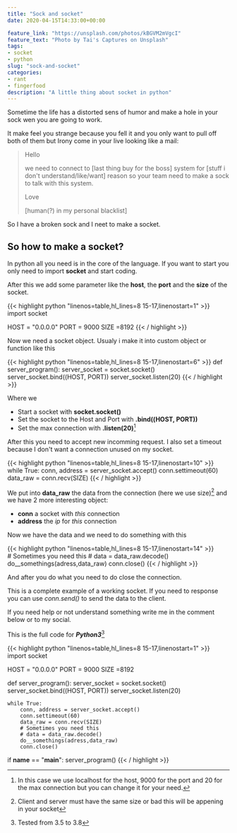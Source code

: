 ```yaml
---
title: "Sock and socket"
date: 2020-04-15T14:33:00+00:00

feature_link: "https://unsplash.com/photos/kBGVM2mVgcI"
feature_text: "Photo by Tai's Captures on Unsplash"
tags:
- socket
- python
slug: "sock-and-socket"
categories:
- rant
- fingerfood
description: "A little thing about socket in python"
---
```


Sometime the life has a distorted sens of humor and make a hole in your sock wen you are going to work.

It make feel you strange because you fell it and you only want to pull off both of them but Irony come in your live looking like a mail:

>Hello
>
>we need to connect to [last thing buy for the boss] system for [stuff i don't understand/like/want] reason so your team need to make a sock to talk with this system.
>
>Love
>
>[human(?) in my personal blacklist]

So I have a broken sock and I neet to make a socket.

## So how to make a socket?

In python all you need is in the core of the language. If you want to start you only need to import __socket__ and start coding.

After this we add some parameter like the __host__, the __port__ and the __size__ of the socket.

{{< highlight python "linenos=table,hl_lines=8 15-17,linenostart=1" >}}
import socket

HOST = "0.0.0.0"
PORT = 9000
SIZE =8192
{{< / highlight >}}

Now we need a socket object. Usualy i make it into custom object or function like this

{{< highlight python "linenos=table,hl_lines=8 15-17,linenostart=6" >}}
def server_program():
	server_socket = socket.socket()
	server_socket.bind((HOST, PORT))
	server_socket.listen(20)
{{< / highlight >}}

Where we 

* Start a socket with __socket.socket()__
* Set the socket to the Host and Port with __.bind((HOST, PORT))__
* Set the max connection with __.listen(20)__[^1]

After this you need to accept new incomming request. I also set a timeout because I don't want a connection unused on my socket.

{{< highlight python "linenos=table,hl_lines=8 15-17,linenostart=10" >}}
	while True:
		conn, address = server_socket.accept()
		conn.settimeout(60)
		data_raw = conn.recv(SIZE)
{{< / highlight >}}

We put into __data_raw__ the data from the connection (here we use size)[^2] and we have 2 more interesting object:

* __conn__ a socket with *this* connection 
* __address__ the *ip* for *this* connection


Now we have the data and we need to do something with this

{{< highlight python "linenos=table,hl_lines=8 15-17,linenostart=14" >}}
		# Sometimes you need this
		# data = data_raw.decode()
		do__somethings(adress,data_raw)
		conn.close()
{{< / highlight >}}

And after you do what you need to do close the connection.

This is a complete example of a working socket. If you need to response you can use *conn.send()* to send the data to the client.

If you need help or not understand something write me in the comment below or to my social.

This is the full code for __*Python3*__[^3]

{{< highlight python "linenos=table,hl_lines=8 15-17,linenostart=1" >}}
import socket

HOST = "0.0.0.0"
PORT = 9000
SIZE =8192

def server_program():
	server_socket = socket.socket()
	server_socket.bind((HOST, PORT))
	server_socket.listen(20)

	while True:
		conn, address = server_socket.accept()
		conn.settimeout(60)
		data_raw = conn.recv(SIZE)
		# Sometimes you need this
		# data = data_raw.decode()
		do__somethings(adress,data_raw)
		conn.close()

if __name__ == "__main__":
    server_program()
{{< / highlight >}}

[^1]: In this case we use localhost for the host, 9000 for the port and 20 for the max connection but you can change it for your need.
[^2]: Client and server must have the same size or bad this will be appening in your socket
[^3]: Tested from 3.5 to 3.8
